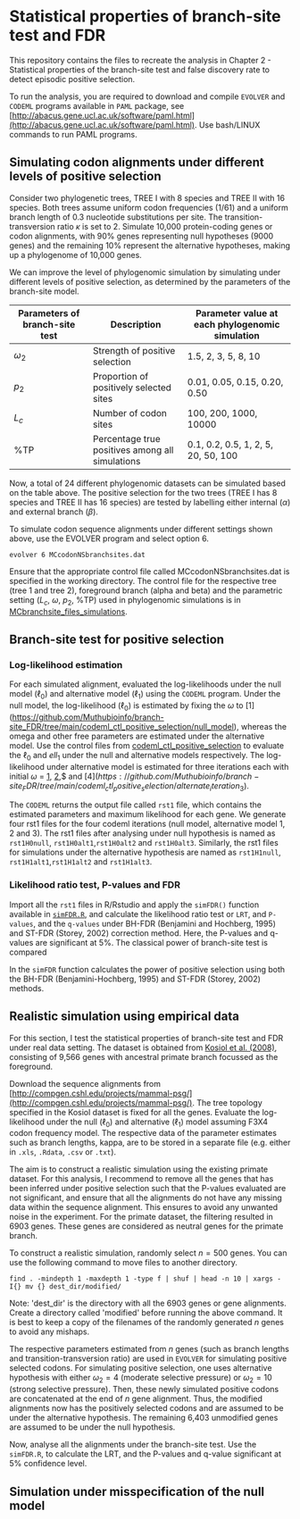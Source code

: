 # Statistical properties of branch-site test and FDR

This repository contains the files to recreate the analysis in Chapter 2 - Statistical properties of the branch-site test and false discovery rate to detect episodic positive selection.

To run the analysis, you are required to download and compile ```EVOLVER``` and ```CODEML``` programs available in ```PAML``` package, see [http://abacus.gene.ucl.ac.uk/software/paml.html](http://abacus.gene.ucl.ac.uk/software/paml.html). Use bash/LINUX commands to run PAML programs.

## Simulating codon alignments under different levels of positive selection
Consider two phylogenetic trees, TREE I with 8 species and TREE II with 16 species. Both trees assume uniform codon frequencies (1/61) and a uniform branch length of 0.3 nucleotide substitutions per site. The transition-transversion ratio $\kappa$ is set to 2. Simulate 10,000 protein-coding genes or codon alignments, with 90% genes representing null hypotheses (9000 genes) and the remaining 10% represent the alternative hypotheses, making up a phylogenome of 10,000 genes. 

We can improve the level of phylogenomic simulation by simulating under different levels of positive selection, as determined by the parameters of the branch-site model. 


|Parameters of branch-site test | Description | Parameter value at each phylogenomic simulation  |
|----------------------------------|-------------------------------------------------|----------------|
|        $\omega{_2}$           | Strength of positive selection | 1.5, 2, 3, 5, 8, 10 |
| $p_{2}$                        | Proportion of positively selected sites | 0.01, 0.05, 0.15, 0.20, 0.50 |
| $L_{c}$                     | Number of codon sites | 100, 200, 1000, 10000 |
| %TP                          | Percentage true positives among all simulations | 0.1, 0.2, 0.5, 1, 2, 5, 20, 50, 100 |


Now, a total of 24 different phylogenomic datasets can be simulated based on the table above.  The positive selection for the two trees (TREE I has 8 species and TREE II has 16 species) are tested by labelling either internal ($\alpha$) and external branch ($\beta$).

To simulate codon sequence alignments under different settings shown above, use the EVOLVER program and select option 6. 

```
evolver 6 MCcodonNSbranchsites.dat
```
Ensure that the appropriate control file called MCcodonNSbranchsites.dat is specified in the working directory. The control file for the respective tree (tree 1 and tree 2), foreground branch (alpha and beta) and the parametric setting ($L_{c}$, $\omega$, $p_{2}$, %TP) used in phylogenomic simulations is in [MCbranchsite_files_simulations](https://github.com/Muthubioinfo/branch-site_FDR/tree/main/MCbranchsite_files_simulations). 

## Branch-site test for positive selection

### Log-likelihood estimation
For each simulated alignment, evaluated the log-likelihoods under the null model ($\ell_{0}$) and alternative model ($\ell_{1}$) using the ```CODEML``` program. Under the null model, the log-likelihood ($\ell_{0}$) is estimated by fixing the $\omega$ to [1] (https://github.com/Muthubioinfo/branch-site_FDR/tree/main/codeml_ctl_positive_selection/null_model), whereas the omega and other free parameters are estimated under the alternative model. 
Use the control files from [codeml_ctl_positive_selection](https://github.com/Muthubioinfo/branch-site_FDR/tree/main/codeml_ctl_positive_selection) to evaluate the $\ell_{0}$ and $ell_{1}$ under the null and alternative models respectively. The log-likelihood under alternative model is estimated for three iterations each with initial $\omega$ = [1](https://github.com/Muthubioinfo/branch-site_FDR/tree/main/codeml_ctl_positive_selection/alternate_iteration_1), [2](https://github.com/Muthubioinfo/branch-site_FDR/tree/main/codeml_ctl_positive_selection/alternate_iteration_2),$ and $[4](https://github.com/Muthubioinfo/branch-site_FDR/tree/main/codeml_ctl_positive_selection/alternate_iteration_3)$. 

The ```CODEML``` returns the output file called ```rst1``` file, which contains the estimated parameters and maximum likelihood for each gene. We generate four rst1 files for the four codeml iterations (null model, alternative model 1, 2 and 3). The rst1 files after analysing under null hypothesis is named as ```rst1H0null```, ```rst1H0alt1```,```rst1H0alt2``` and ```rst1H0alt3```. Similarly, the rst1 files for simulations under the alternative hypothesis are named as ```rst1H1null```, ```rst1H1alt1```,```rst1H1alt2``` and ```rst1H1alt3```. 

### Likelihood ratio test, P-values and FDR
Import all the ```rst1``` files in R/Rstudio and apply the ```simFDR()``` function available in [```simFDR.R```](https://github.com/Muthubioinfo/branch-site_FDR/blob/main/function_FDR.R), and calculate the likelihood ratio test or ```LRT```, and ```P-values```, and the ```q-values``` under BH-FDR (Benjamini and Hochberg, 1995) and ST-FDR (Storey, 2002) correction method. Here, the P-values and q-values are significant at 5%. The classical power of branch-site test is compared 

In the ```simFDR``` function calculates the power of positive selection using both the BH-FDR (Benjamini-Hochberg, 1995) and ST-FDR (Storey, 2002) methods. 

## Realistic simulation using empirical data
For this section, I test the statistical properties of branch-site test and FDR under real data setting. The dataset is obtained from [Kosiol et al. (2008)](https://journals.plos.org/plosgenetics/article?id=10.1371/journal.pgen.1000144), consisting of 9,566 genes with ancestral primate branch focussed as the foreground. 


Download the sequence alignments from [http://compgen.cshl.edu/projects/mammal-psg/](http://compgen.cshl.edu/projects/mammal-psg/).
The tree topology specified in the Kosiol dataset is fixed for all the genes. Evaluate the log-likelihood under the null ($\ell_{0}$) and alternative ($\ell_{1}$) model assuming F3X4 codon frequency model. The respective data of the parameter estimates such as branch lengths, kappa, are to be stored in a separate file (e.g. either in ```.xls```, ```.Rdata```, ```.csv``` or ```.txt```). 

The aim is to construct a realistic simulation using the existing primate dataset. For this analysis, I recommend to remove all the genes that has been inferred under positive selection such that the P-values evaluated are not significant, and ensure that all the alignments do not have any missing data within the sequence alignment. This ensures to avoid any unwanted noise in the experiment. For the primate dataset, the filtering resulted in 6903 genes. These genes are considered as neutral genes for the primate branch.

To construct a realistic simulation, randomly select $n = 500$ genes. You can use the following command to move files to another directory.

```
find . -mindepth 1 -maxdepth 1 -type f | shuf | head -n 10 | xargs -I{} mv {} dest_dir/modified/
```

Note: 'dest_dir' is the directory with all the 6903 genes or gene alignments. Create a directory called 'modified' before running the above command. It is best to keep a copy of the filenames of the randomly generated $n$ genes to avoid any mishaps. 

The respective parameters estimated from $n$ genes (such as branch lengths and transition-transversion ratio) are used in ```EVOLVER``` for simulating positive selected codons. For simulating positive selection, one uses alternative hypothesis with either $\omega_2 = 4$ (moderate selective pressure) or $\omega_2 = 10$ (strong selective pressure). Then, these newly simulated positive codons are concatenated at the end of $n$ gene alignment. Thus, the modified alignments now has the positively selected codons and are assumed to be under the alternative hypothesis. The remaining 6,403 unmodified genes are assumed to be under the null hypothesis.

Now, analyse all the alignments under the branch-site test. Use the ```simFDR.R```, to calculate the LRT, and the P-values and q-value significant at 5% confidence level. 

## Simulation under misspecification of the null model







